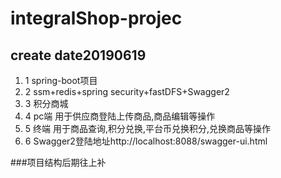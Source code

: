 # integralShop-projec
## create date20190619
<ol>
<li>1 spring-boot项目</li>
<li>2 ssm+redis+spring security+fastDFS+Swagger2</li>
<li>3 积分商城</li>
<li>4 pc端 用于供应商登陆上传商品,商品编辑等操作</li>
<li>5 终端 用于商品查询,积分兑换,平台币兑换积分,兑换商品等操作</li>
<li>6 Swagger2登陆地址http://localhost:8088/swagger-ui.html</li>
</ol>
###项目结构后期往上补
